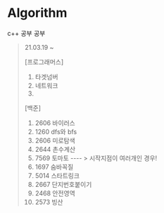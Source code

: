 # Algorithm
c++
공부 공부



>21.03.19 ~
> 
> [프로그래머스]
> 1. 타겟넘버   
> 2. 네트워크   
> 3.
> [백준]
> 1. 2606 바이러스
> 2. 1260 dfs와 bfs
> 3. 2606 미로탐색
> 4. 2644 촌수계산
> 5. 7569 토마토 ---- > 시작지점이 여러개인 경우!
> 6. 1697 숨바꼭질
> 7. 5014 스타트링크
> 8. 2667 단지번호붙이기
> 9. 2468 안전영역
> 10. 2573 빙산